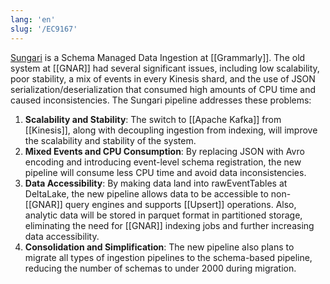 ```yaml
---
lang: 'en'
slug: '/EC9167'
---
```


[Sungari](https://gitlab.grammarly.io/data/data-ingestion) is a Schema Managed Data Ingestion at [[Grammarly]]. The old system at [[GNAR]] had several significant issues, including low scalability, poor stability, a mix of events in every Kinesis shard, and the use of JSON serialization/deserialization that consumed high amounts of CPU time and caused inconsistencies. The Sungari pipeline addresses these problems:

1. **Scalability and Stability**: The switch to [[Apache Kafka]] from [[Kinesis]], along with decoupling ingestion from indexing, will improve the scalability and stability of the system.
2. **Mixed Events and CPU Consumption**: By replacing JSON with Avro encoding and introducing event-level schema registration, the new pipeline will consume less CPU time and avoid data inconsistencies.
3. **Data Accessibility**: By making data land into rawEventTables at DeltaLake, the new pipeline allows data to be accessible to non-[[GNAR]] query engines and supports [[Upsert]] operations. Also, analytic data will be stored in parquet format in partitioned storage, eliminating the need for [[GNAR]] indexing jobs and further increasing data accessibility.
4. **Consolidation and Simplification**: The new pipeline also plans to migrate all types of ingestion pipelines to the schema-based pipeline, reducing the number of schemas to under 2000 during migration.
